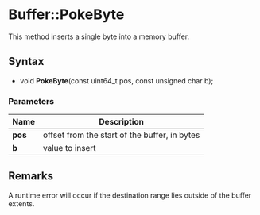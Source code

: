 # Buffer::PokeByte #
This method inserts a single byte into a memory buffer.

## Syntax ##
- void **PokeByte**(const uint64_t pos, const unsigned char b);

### Parameters ###
| Name | Description |
| ----- | ----- |
| **pos** | offset from the start of the buffer, in bytes |
| **b** | value to insert |

## Remarks ##
A runtime error will occur if the destination range lies outside of the buffer extents.
